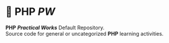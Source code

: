 # 📔 PHP _PW_

**PHP** **_Practical Works_** Default Repository. <br />
Source code for general or uncategorized **PHP** learning activities.
